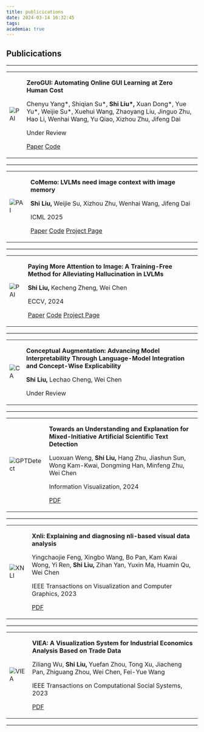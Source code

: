 ```yaml
---
title: publicications
date: 2024-03-14 16:32:45
tags:
academia: true
---
```


## Publicications
<hr style="border: none; border-top: 1px solid lightgray;">  

<table style="width: 100%;">  
  <tr>  
    <td id="image-cell"><img id="pub-image" src="/img/ZeroGUI.png" alt="PAI" /></td>  
    <td id="text-cell">  
      <p id="title"><strong>ZeroGUI: Automating Online GUI Learning at Zero Human Cost</strong></p>  
      <p id="authors">Chenyu Yang*, Shiqian Su*, <strong>Shi Liu*,</strong> Xuan Dong*, Yue Yu*, Weijie Su*, Xuehui Wang, Zhaoyang Liu, Jinguo Zhu, Hao Li, Wenhai Wang, Yu Qiao, Xizhou Zhu, Jifeng Dai</p>  
      <p id="acceptance-status">Under Review</p>  
      <!-- <p id="paper-links"> -->
      <a id="pdf-link" href="https://arxiv.org/abs/2505.23762">Paper</a>  
      <a id="code-link" href="https://github.com/OpenGVLab/ZeroGUI">Code</a>  
      <!-- <a id="project-link" href="https://lalbj.github.io/projects/CoMemo/">Project Page</a>   -->
      </p>
    </td>  
  </tr>  
</table>  

<hr style="border: none; border-top: 1px solid lightgray;">  

<table style="width: 100%;">  
  <tr>  
    <td id="image-cell"><img id="pub-image" src="/img/comemo.png" alt="PAI" /></td>  
    <td id="text-cell">  
      <p id="title"><strong>CoMemo: LVLMs need image context with image memory</strong></p>  
      <p id="authors"><strong>Shi Liu,</strong> Weijie Su, Xizhou Zhu, Wenhai Wang, Jifeng Dai </p>  
      <p id="acceptance-status">ICML 2025</p>  
      <!-- <p id="paper-links"> -->
      <a id="pdf-link" href="https://arxiv.org/pdf/2506.06279">Paper</a>  
      <a id="code-link" href="https://github.com/LALBJ/CoMemo">Code</a>  
      <a id="project-link" href="https://lalbj.github.io/projects/CoMemo/">Project Page</a>  
      </p>
    </td>  
  </tr>  
</table>  

<hr style="border: none; border-top: 1px solid lightgray;">  

<table style="width: 100%;">  
  <tr>  
    <td id="image-cell"><img id="pub-image" src="/img/PAI.png" alt="PAI" /></td>  
    <td id="text-cell">  
      <p id="title"><strong>Paying More Attention to Image: A Training-Free Method for Alleviating Hallucination in LVLMs</strong></p>  
      <p id="authors"><strong>Shi Liu,</strong> Kecheng Zheng, Wei Chen </p>  
      <p id="acceptance-status">ECCV, 2024</p>  
      <p id="paper-links">
      <a id="pdf-link" href="https://arxiv.org/abs/2407.21771">Paper</a>  
      <a id="code-link" href="https://github.com/LALBJ/PAI">Code</a>  
      <a id="project-link" href="https://lalbj.github.io/projects/PAI">Project Page</a>  
      </p>
    </td>  
  </tr>  
</table>  

<hr style="border: none; border-top: 1px solid lightgray;">  

<table style="width: 100%;">  
  <tr>  
    <td id="image-cell"><img id="pub-image" src="/img/CA.png" alt="CA" /></td>  
    <td id="text-cell">  
      <p id="title"><strong>Conceptual Augmentation: Advancing Model Interpretability Through Language-Model Integration and Concept-Wise Explicability</strong></p>  
      <p id="authors"><strong>Shi Liu,</strong> Lechao Cheng, Wei Chen</p>  
      <p id="acceptance-status">Under Review</p> 
      <!-- <p id="acceptance-status">European Conference on Computer Vision (ECCV), 2024</p>  
      <p id="paper-links">
      <a id="pdf-link" href="/">PDF</a>   -->
      <!-- <a id="code-link" href="代码链接">代码链接</a>   -->
      </p>
    </td>  
  </tr>  
</table>  

<hr style="border: none; border-top: 1px solid lightgray;">  

<table style="width: 100%;">  
  <tr>  
    <td id="image-cell"><img id="pub-image" src="/img/gptdetect.png" alt="GPTDetect" /></td>  
    <td id="text-cell">  
      <p id="title"><strong>Towards an Understanding and Explanation for Mixed-Initiative Artificial Scientific Text Detection</strong></p>  
      <p id="authors">Luoxuan Weng, <strong>Shi Liu,</strong> Hang Zhu, Jiashun Sun, Wong Kam-Kwai, Dongming Han, Minfeng Zhu, Wei Chen</p>  
      <p id="acceptance-status">Information Visualization, 2024</p>  
      <p id="paper-links">
      <a id="pdf-link" href="https://arxiv.org/pdf/2304.05011">PDF</a>  
      <!-- <a id="code-link" href="代码链接">代码链接</a>   -->
      </p>
    </td>  
  </tr>  
</table>  

<hr style="border: none; border-top: 1px solid lightgray;">  

<table style="width: 100%;">  
  <tr>  
    <td id="image-cell"><img id="pub-image" src="/img/xnli.png" alt="XNLI" /></td>  
    <td id="text-cell">  
      <p id="title"><strong>Xnli: Explaining and diagnosing nli-based visual data analysis</strong></p>  
      <p id="authors">Yingchaojie Feng, Xingbo Wang, Bo Pan, Kam Kwai Wong, Yi Ren, <strong>Shi Liu,</strong> Zihan Yan, Yuxin Ma, Huamin Qu, Wei Chen</p>  
      <p id="acceptance-status">IEEE Transactions on Visualization and Computer Graphics, 2023</p>  
      <p id="paper-links">
      <a id="pdf-link" href="https://arxiv.org/abs/2301.10385">PDF</a>  
      <!-- <a id="code-link" href="代码链接">代码链接</a>   -->
      </p>
    </td>  
  </tr>  
</table>  

<hr style="border: none; border-top: 1px solid lightgray;">  

<table style="width: 100%;">  
  <tr>  
    <td id="image-cell"><img id="pub-image" src="/img/viea.png" alt="VIEA" /></td>  
    <td id="text-cell">  
      <p id="title"><strong>VIEA: A Visualization System for Industrial Economics Analysis Based on Trade Data</strong></p>  
      <p id="authors">Ziliang Wu, <strong>Shi Liu,</strong> Yuefan Zhou, Tong Xu, Jiacheng Pan, Zhiguang Zhou, Wei Chen, Fei-Yue Wang</p>  
      <p id="acceptance-status">IEEE Transactions on Computational Social Systems, 2023</p>  
      <p id="paper-links">
      <a id="pdf-link" href="https://ieeexplore.ieee.org/abstract/document/10183887">PDF</a>  
      <!-- <a id="code-link" href="代码链接">代码链接</a>   -->
      </p>
    </td>  
  </tr>  
</table>  

<hr style="border: none; border-top: 1px solid lightgray;">  
